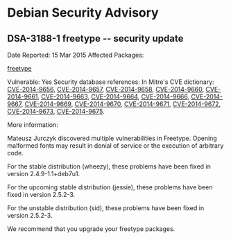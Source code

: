 
Debian Security Advisory
========================


DSA-3188-1 freetype -- security update
--------------------------------------



Date Reported:
15 Mar 2015
Affected Packages:

[freetype](https://packages.debian.org/src:freetype)

Vulnerable:
Yes
Security database references:
In Mitre's CVE dictionary: [CVE-2014-9656](https://security-tracker.debian.org/tracker/CVE-2014-9656), [CVE-2014-9657](https://security-tracker.debian.org/tracker/CVE-2014-9657), [CVE-2014-9658](https://security-tracker.debian.org/tracker/CVE-2014-9658), [CVE-2014-9660](https://security-tracker.debian.org/tracker/CVE-2014-9660), [CVE-2014-9661](https://security-tracker.debian.org/tracker/CVE-2014-9661), [CVE-2014-9663](https://security-tracker.debian.org/tracker/CVE-2014-9663), [CVE-2014-9664](https://security-tracker.debian.org/tracker/CVE-2014-9664), [CVE-2014-9666](https://security-tracker.debian.org/tracker/CVE-2014-9666), [CVE-2014-9667](https://security-tracker.debian.org/tracker/CVE-2014-9667), [CVE-2014-9669](https://security-tracker.debian.org/tracker/CVE-2014-9669), [CVE-2014-9670](https://security-tracker.debian.org/tracker/CVE-2014-9670), [CVE-2014-9671](https://security-tracker.debian.org/tracker/CVE-2014-9671), [CVE-2014-9672](https://security-tracker.debian.org/tracker/CVE-2014-9672), [CVE-2014-9673](https://security-tracker.debian.org/tracker/CVE-2014-9673), [CVE-2014-9675](https://security-tracker.debian.org/tracker/CVE-2014-9675).  

More information:

Mateusz Jurczyk discovered multiple vulnerabilities in Freetype. Opening
malformed fonts may result in denial of service or the execution of
arbitrary code.


For the stable distribution (wheezy), these problems have been fixed in
version 2.4.9-1.1+deb7u1.


For the upcoming stable distribution (jessie), these problems have been
fixed in version 2.5.2-3.


For the unstable distribution (sid), these problems have been fixed in
version 2.5.2-3.


We recommend that you upgrade your freetype packages.





